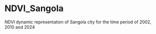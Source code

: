 # NDVI_Sangola
NDVI dynamic representation of Sangola city for the time period of 2002, 2010 and 2024

